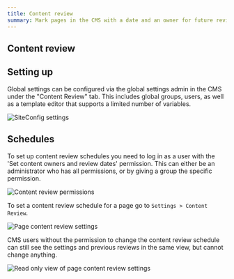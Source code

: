 ```yaml
---
title: Content review
summary: Mark pages in the CMS with a date and an owner for future reviews.
---
```


## Content review

## Setting up

Global settings can be configured via the global settings admin in the CMS under the "Content Review" tab.
This includes global groups, users, as well as a template editor that supports a limited number of variables.

![SiteConfig settings](_images/content-review-siteconfig-settings.png)

## Schedules

To set up content review schedules you need to log in as a user with the 'Set content owners and review dates' permission. This can either
be an administrator who has all permissions, or by giving a group the specific permission.

![Content review permissions](_images/content-review-permission.png)

To set a content review schedule for a page go to `Settings > Content Review`.

![Page content review settings](_images/content-review-settings.png)

CMS users without the permission to change the content review schedule can still see the settings
and previous reviews in the same view, but cannot change anything.

![Read only view of page content review settings](_images/content-review-settings-ro.png)
